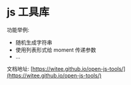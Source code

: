 # js 工具库

功能举例:

- 随机生成字符串
- 使用列表形式给 moment 传递参数
- ...

文档地址: [https://witee.github.io/open-js-tools/](https://witee.github.io/open-js-tools/)
